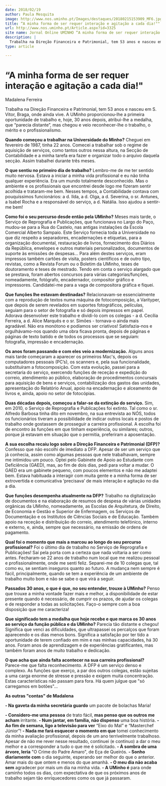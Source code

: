 ```yaml
---
date: 2018/02/19
author: Paula Mesquita
image: http://www.nos.uminho.pt/Images/destaques/20180215153909_MF6.jpg
title: “A minha forma de ser requer interação e agitação a cada dia!""
url: http://www.nos.uminho.pt/Article.aspx?id=3325
site name: Jornal Online UMINHO “A minha forma de ser requer interação e agitação a cada dia!""
description: |
  Trabalha na Direção Financeira e Patrimonial, tem 53 anos e nasceu em S. Vitor, Braga, onde ainda vive. A UMinho proporcionou-lhe a primeira oportunidade de trabalho e, hoje, 30 anos depois, atribui-lhe a medalha, que “parecia distante”, mas chegou e veio reconhecer-lhe o trabalho, o mérito e o profissionalismo.
type: article

---
```

# “A minha forma de ser requer interação e agitação a cada dia!"




Madalena Ferreira

Trabalha na Direção Financeira e Patrimonial, tem 53 anos e nasceu em S. Vitor, Braga, onde ainda vive. A UMinho proporcionou-lhe a primeira oportunidade de trabalho e, hoje, 30 anos depois, atribui-lhe a medalha, que “parecia distante”, mas chegou e veio reconhecer-lhe o trabalho, o mérito e o profissionalismo.

**Quando começou a trabalhar na Universidade do Minho?** 
Cheguei em fevereiro de 1987, tinha 22 anos. Comecei a trabalhar sob o regime de aquisição de serviços, como tantos outros nessa altura, na Secção de Contabilidade e a minha tarefa era fazer e organizar todo o arquivo daquela secção. Assim trabalhei durante três meses.

**O que sentiu no primeiro dia de trabalho?** 
Lembro-me de me ter sentido muito nervosa.  Estava a iniciar a minha vida profissional e eu não tinha qualquer experiência. Era um mundo totalmente desconhecido. Mas o ambiente e os profissionais que encontrei desde logo me fizeram sentir acolhida e trataram-me bem. Nesses tempos, a Contabilidade contava com pouquíssimos funcionários: a d. Ilda, a d. Olga, a d. Severina, o sr. Antunes, a Isabel Rocha e a responsável do serviço, a d. Natália. Isso ajudou a sentir-me bem!

**Como foi o seu percurso desde então pela UMinho?** 
Meses mais tarde, o Serviço de Reprografia e Publicações, que funcionava no Largo do Paço, mudou-se para a Rua do Castelo, nas antigas instalações da Escola Comercial Alberto Sampaio. Este Serviço fornecia toda a Universidade no que diz respeito a separadores, encadernações e etiquetas, para a organização documental, restauração de livros, fornecimento dos Diários da República, envelopes e outros materiais personalizados, documentos de suporte às emissões de despesas... Para além destes serviços, eram impressos também cartões de visita, posters científicos e de outro tipo, revistas, como a Revista Forum ou o Boletim da UMinho, teses de doutoramento e teses de mestrado. Tendo em conta o serviço alargado que se prestava, foram abertos concursos para várias categorias/funções, nomeadamente, fotógrafo, encadernador, compositor gráfico e impressores. Candidatei-me para a vaga de compositora gráfica e fiquei.

**Que funções lhe estavam destinadas?** 
Relacionavam-se essencialmente com a reprodução de textos numa máquina de fotocomposição, a Varityper, que depois de serem revelados em suportes fotográficos, películas, seguiam para o setor de fotografia e só depois impressos em papel. Adorava desenvolver este trabalho e dividi-lo com os colegas - a d. Cecília Ferreira, a d. Alice Marquês e o sr. Simões - tornava-o ainda mais agradável. Não era monótono e podíamos ser criativos! Satisfazia-nos e orgulhávamo-nos quando uma obra ficava pronta, depois de páginas e páginas de texto batido e de todos os processos que se seguiam: fotografia, impressão e encadernação.

**Os anos foram passando e com eles veio a modernização.** 
Alguns anos mais tarde começaram a aparecer os primeiros Mac's, depois os computadores pessoais (PC’s), os scanners e, pela sua funcionalidade, substituíram a fotocomposição. Com esta evolução, passei para a secretaria do serviço, exercendo funções de receção e expedição do correio, atendimento ao público, elaboração de procedimentos concursais para aquisição de bens e serviços, contabilização dos gastos das unidades, apresentação do Relatório Anual, apoio na encadernação e alceamento de livros e, ainda, apoio no setor de fotocópias.

**Duas décadas depois, começou a falar-se da extinção do serviço.** 
Sim, em 2010, o Serviço de Reprografia e Publicações foi extinto. Tal como o sr. Alfredo Barbosa tinha dito em novembro, na sua entrevista ao NÓS, todos os funcionários tiveram a possibilidade de indicar outros locais e postos de trabalho onde gostassem de prosseguir a carreira profissional. A escolha foi de encontro às funções em que tinham experiência, ou similares; outros, porque já estavam em situação que o permitia, preferiram a aposentação.

**A sua escolha recaiu logo sobre a Direção Financeira e Patrimonial (DFP)?** 
Confesso que não escolhi de imediato a DFP. Apesar de ser um serviço que já conhecia, assim como algumas pessoas que nele trabalhavam, sempre me intimidou um pouco. Optei pelo Gabinete de Apoio ao Estudante com Deficiência (GAED), mas, ao fim de dois dias, pedi para voltar a mudar. O GAED era um gabinete pequeno, com poucos elementos e não me adaptei bem. Estava habituada a interagir com muita gente e a minha forma de ser extrovertida e comunicativa ‘precisava’ de mais interação e agitação no dia a dia.

**Que funções desempenha atualmente na DFP?** 
Trabalho na digitalização de documentos e na elaboração de resumos de despesa de várias unidades orgânicas da UMinho, nomeadamente, as Escolas de Arquitetura, de Direito, de Economia e Gestão e Superior de Enfermagem, os Serviços de Documentação e os Institutos de Ciências Sociais e de Educação. Também apoio na receção e distribuição do correio, atendimento telefónico, interno e externo, e, ainda, sempre que necessário, na emissão de ordens de pagamento.

**Qual foi o momento que mais a marcou ao longo do seu percurso profissional?** 
Foi o último dia de trabalho no Serviço de Reprografia e Publicações! Saí pela porta com a certeza que nada voltaria a ser como antes. Fecharam-se 22 anos de trabalho num local que me realizou pessoal e profissionalmente, onde me senti feliz. Separei-me de 10 colegas que, tal como eu, se sentiam inseguros quanto ao futuro. A mudança nem sempre é fácil, principalmente, quando se tem a experiência de um ambiente de trabalho muito bom e não se sabe o que virá a seguir.

**Passados 30 anos, o que é que, no seu entender, trouxe à UMinho?** 
Penso que trouxe a minha vontade fazer mais e melhor, a disponibilidade de estar presente quando é necessário, de cumprir os prazos, de ajudar os colegas e de responder a todas as solicitações. Faço-o sempre com a boa disposição que me caracteriza!

**Que significado tem a medalha que hoje recebe e que marca os 30 anos ao serviço da função pública e da UMinho?** 
Parecia tão distante e chegou! Significa que venci as dificuldades, que ultrapassei os percalços que foram aparecendo e os dias menos bons. Significa a satisfação por ter tido a oportunidade de terem confiado em mim e nas minhas capacidades, há 30 anos. Foram anos de aprendizagem e de experiências gratificantes, mas também foram anos de muito trabalho e dedicação.

**O que acha que ainda falta acontecer na sua carreira profissional?** 
Parece-me que falta reconhecimento. A DFP é um serviço denso e complexo. As funções que exerço, a par dos outros colegas, estão sujeitas a uma carga enorme de stresse e pressão e exigem muita concentração. Estas características não passam para fora. Há quem julgue que "só carregamos em botões"…



**As outras "contas" de Madalena** 

**- Na gaveta da minha secretária guardo**  um pacote de bolachas Maria!

**- Considero-me uma pessoa**  de trato fácil, **mas penso que os outros me acham**  irritante.
**- Num jantar, em família, não dispenso**  uma boa história.
**- Ao fim de semana, ligo a televisão para ver**  “Eixo do Mal” e “Masterchef Júnior”!
**- Nada me fará esquecer o momento em que**  tomei conhecimento da minha avaliação profissional, depois de um ano 
terrivelmente trabalhoso. Apesar de não me rever nesse resultado, continuei (e continuo) a dar o meu melhor e a 
corresponder a tudo o que me é solicitado.
**- À sombra de uma árvore, leria**  "O Crime do Padre Amaro", de Eça de Queirós.
**- Sonho diariamente com**  o dia seguinte, esperando ser melhor do que o anterior. Amar mais do que ontem e menos do 
que amanhã.
**- O meu dia não acaba sem** agradecer por mais um dia na minha vida.
**- A UMinho é**  para onde caminho todos os dias, com expectativa de que os próximos anos de trabalho sejam tão 
enriquecedores como os que já passaram.
